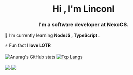 <h1 align="center">Hi , I'm Linconl</h1>
<h3 align="center">I'm a software developer at NexoCS.</h3>

🌱 I’m currently learning **NodeJS , TypeScript .**

⚡ Fun fact **I love LOTR**

![Anurag's GitHub stats](https://github-readme-stats.vercel.app/api?username=linconlrufino&show_icons=true&theme=ocean_dark)
[![Top Langs](https://github-readme-stats.vercel.app/api/top-langs/?username=linconlrufino&show_icons=true&theme=ocean_dark)](https://github.com/linconlrufino/github-readme-stats)


<a href="https://github.com/linconlrufino/linconlrufino">
  <img align="center" src="https://github-readme-stats.vercel.app/api/pin/?username=linconlrufino&repo=linconlrufino" />
</a>
<a href="https://github.com/linconlrufino/linconlrufino">
  <img align="center" src="https://github-readme-stats.vercel.app/api/pin/?username=linconlrufino&repo=linconlrufino" />
</a>
